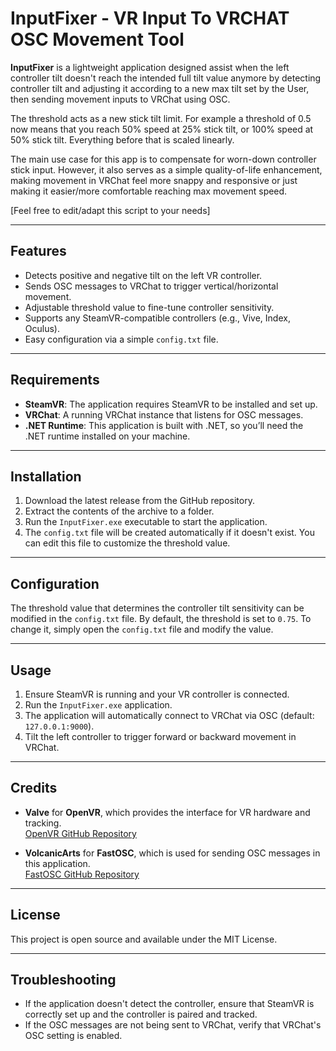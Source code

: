 # InputFixer - VR Input To VRCHAT OSC Movement Tool

**InputFixer** is a lightweight application designed assist when the left controller tilt doesn't reach the intended full tilt value anymore by detecting controller tilt and adjusting it according to a new max tilt set by the User, then sending movement inputs to VRChat using OSC.

The threshold acts as a new stick tilt limit.
For example a threshold of 0.5 now means that you reach 50% speed at 25% stick tilt, or 100% speed at 50% stick tilt. Everything before that is scaled linearly.

The main use case for this app is to compensate for worn-down controller stick input. However, it also serves as a simple quality-of-life enhancement, making movement in VRChat feel more snappy and responsive or just making it easier/more comfortable reaching max movement speed.

[Feel free to edit/adapt this script to your needs]

---

## Features
- Detects positive and negative tilt on the left VR controller.
- Sends OSC messages to VRChat to trigger vertical/horizontal movement.
- Adjustable threshold value to fine-tune controller sensitivity.
- Supports any SteamVR-compatible controllers (e.g., Vive, Index, Oculus).
- Easy configuration via a simple `config.txt` file.

---

## Requirements
- **SteamVR**: The application requires SteamVR to be installed and set up.
- **VRChat**: A running VRChat instance that listens for OSC messages.
- **.NET Runtime**: This application is built with .NET, so you’ll need the .NET runtime installed on your machine.

---

## Installation
1. Download the latest release from the GitHub repository.
2. Extract the contents of the archive to a folder.
3. Run the `InputFixer.exe` executable to start the application.
4. The `config.txt` file will be created automatically if it doesn't exist. You can edit this file to customize the threshold value.

---

## Configuration
The threshold value that determines the controller tilt sensitivity can be modified in the `config.txt` file. By default, the threshold is set to `0.75`. To change it, simply open the `config.txt` file and modify the value.

---


## Usage
1. Ensure SteamVR is running and your VR controller is connected.
2. Run the `InputFixer.exe` application.
3. The application will automatically connect to VRChat via OSC (default: `127.0.0.1:9000`).
4. Tilt the left controller to trigger forward or backward movement in VRChat.

---

## Credits
- **Valve** for **OpenVR**, which provides the interface for VR hardware and tracking.  
  [OpenVR GitHub Repository](https://github.com/ValveSoftware/openvr)
  
- **VolcanicArts** for **FastOSC**, which is used for sending OSC messages in this application.  
  [FastOSC GitHub Repository](https://github.com/VolcanicArts/FastOSC)

---

## License
This project is open source and available under the MIT License.

---

## Troubleshooting
- If the application doesn't detect the controller, ensure that SteamVR is correctly set up and the controller is paired and tracked.
- If the OSC messages are not being sent to VRChat, verify that VRChat's OSC setting is enabled.

